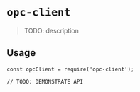 # `opc-client`

> TODO: description

## Usage

```
const opcClient = require('opc-client');

// TODO: DEMONSTRATE API
```
